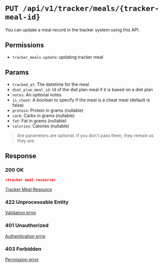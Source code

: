 # `PUT /api/v1/tracker/meals/{tracker-meal-id}`
You can update a meal record in the tracker system using this API.


## Permissions

- `tracker_meals.update`: updating tracker meal

## Params

- `tracked_at`: The datetime for the meal
- `diet_plan_meal_id`: Id of the diet plan meal if it is based on a diet plan
- `notes`: An optional notes
- `is_cheat`: A boolean to specify if the meal is a cheat meal (default is false)
- `protein`: Protein in grams (nullable)
- `carb`: Carbs in grams (nullable)
- `fat`: Fat in grams (nullable)
- `calories`: Calories (nullable)

> Are parameters are optional. If you don't pass them, they remain as they are.

## Response

### 200 OK
```json
<tracker meal resource>
```

[Tracker Meal Resource](tracker_meal_resource.md)

### 422 Unprocessable Entity
[Validation error](../../_globals/validation-errors.md)

### 401 Unauthorized
[Authentication error](../../_globals/authentication-errors.md)

### 403 Forbidden
[Permission error](../../_globals/permission-errors.md)

